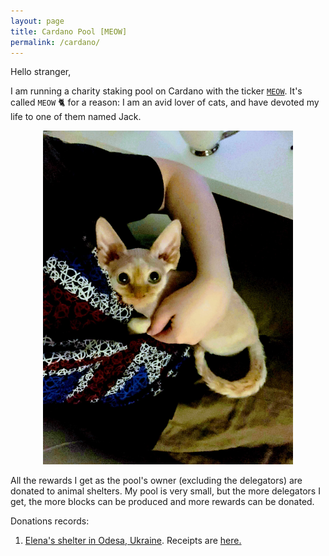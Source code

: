 ```yaml
---
layout: page
title: Cardano Pool [MEOW]
permalink: /cardano/
---
```


Hello stranger,

I am running a charity staking pool on Cardano with the ticker [`MEOW`](https://cexplorer.io/pool/pool1ptzt9j6y4jefzkq4vj3z7wa4h492ktlkecggseqvc8f060xuved).
It's called `MEOW` 🐈 for a reason: I am an avid lover of cats, and have devoted my life to one of them named Jack.

<p align="center">
  <img src="images/jack.jpg" alt="Jack's photo" width="400px" style="align: center"/>
</p>

All the rewards I get as the pool's owner (excluding the delegators) are donated to animal shelters. My pool is very small, but the more delegators I get,
the more blocks can be produced and more rewards can be donated.

Donations records:

1. [Elena's shelter in Odesa, Ukraine](https://www.facebook.com/profile.php?id=100027543013435). Receipts are [here.](/cardano-donation-1)
